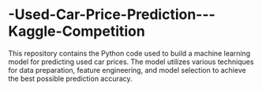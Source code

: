 # -Used-Car-Price-Prediction---Kaggle-Competition
This repository contains the Python code used to build a machine learning model for predicting used car prices. The model utilizes various techniques for data preparation, feature engineering, and model selection to achieve the best possible prediction accuracy.
